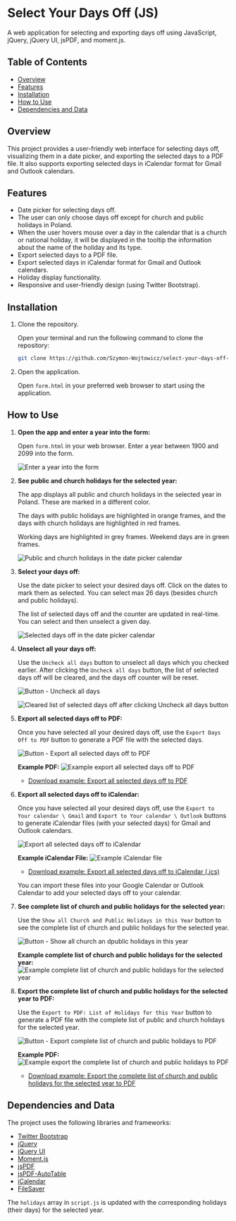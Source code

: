 # Select Your Days Off (JS) 

A web application for selecting and exporting days off using JavaScript, jQuery, jQuery UI, jsPDF, and moment.js.

## Table of Contents

- [Overview](#overview)
- [Features](#features)
- [Installation](#installation)
- [How to Use](#how-to-use)
- [Dependencies and Data](#dependencies-and-data)

## Overview

This project provides a user-friendly web interface for selecting days off, visualizing them in a date picker, and exporting the selected days to a PDF file. It also supports exporting selected days in iCalendar format for Gmail and Outlook calendars.

## Features

- Date picker for selecting days off.
- The user can only choose days off except for church and public holidays in Poland.
- When the user hovers mouse over a day in the calendar that is a church or national holiday, it will be displayed in the tooltip the information about the name of the holiday and its type.
- Export selected days to a PDF file.
- Export selected days in iCalendar format for Gmail and Outlook calendars.
- Holiday display functionality.
- Responsive and user-friendly design (using Twitter Bootstrap).
   
## Installation

1. Clone the repository.

   Open your terminal and run the following command to clone the repository:

    ```bash
    git clone https://github.com/Szymon-Wojtowicz/select-your-days-off-js.git
    ```
   
2. Open the application.

   Open `form.html` in your preferred web browser to start using the application.

## How to Use

1. **Open the app and enter a year into the form:**

   Open `form.html` in your web browser. Enter a year between 1900 and 2099 into the form.
   
   ![Enter a year into the form](assets/form.png)
   
2. **See public and church holidays for the selected year:**

   The app displays all public and church holidays in the selected year in Poland. These are marked in a different color. 
   
   The days with public holidays are highlighted in orange frames, and the days with church holidays are highlighted in red frames. 
   
   Working days are highlighted in grey frames. Weekend days are in green frames. 

   ![Public and church holidays in the date picker calendar](assets/public-and-church-holidays-in-the-date-picker.png)

3. **Select your days off:**

   Use the date picker to select your desired days off. Click on the dates to mark them as selected. You can select max 26 days (besides church and public holidays).
   
   The list of selected days off and the counter are updated in real-time. You can select and then unselect a given day.
   
   ![Selected days off in the date picker calendar](assets/selected-days-off-in-the-date-picker.png)

4. **Unselect all your days off:**

   Use the `Uncheck all days` button to unselect all days which you checked earlier. After clicking the `Uncheck all days` button, the list of selected days off will be cleared, and the days off counter will be reset.
   
   ![Button - Uncheck all days](assets/button-uncheck-all-days.png)
    
   ![Cleared list of selected days off after clicking Uncheck all days button](assets/cleared-list-of-selected-days-off-after-clicking-uncheck-all-days-button.png)

5. **Export all selected days off to PDF:**

   Once you have selected all your desired days off, use the `Export Days Off to PDF` button to generate a PDF file with the selected days.

   ![Button - Export all selected days off to PDF](assets/button-export-days-off-to-pdf.png)

   **Example PDF:**
   ![Example export all selected days off to PDF](assets/example-export-days-off-to-pdf.png)
   - [Download example: Export all selected days off to PDF](assets/your_days_off_in_2024-saved_28-06-2024_13_55_33.pdf)

6. **Export all selected days off to iCalendar:**

   Once you have selected all your desired days off, use the `Export to Your calendar \ Gmail` and `Export to Your calendar \ Outlook` buttons to generate iCalendar files (with your selected days) for Gmail and Outlook calendars.
   
   ![Export all selected days off to iCalendar](assets/button-export-days-off-to-icalendar.png)

   **Example iCalendar File:**
   ![Example iCalendar file](assets/example-icalendar.png)
   - [Download example: Export all selected days off to iCalendar (.ics)](assets/gmail-your_days_off_in_2024-saved_28-06-2024_16_07_55.ics)

   You can import these files into your Google Calendar or Outlook Calendar to add your selected days off to your calendar.
   
7. **See complete list of church and public holidays for the selected year:**

   Use the `Show all Church and Public Holidays in this Year` button to see the complete list of church and public holidays for the selected year.
   
   ![Button - Show all church an dpublic holidays in this year](assets/button-show-all-church-and-public-holidays-in-this-year.png)
   
   **Example complete list of church and public holidays for the selected year:**
   ![Example complete list of church and public holidays for the selected year](assets/complete-list-of-church-and-public-holidays.png)

8. **Export the complete list of church and public holidays for the selected year to PDF:**

   Use the `Export to PDF: List of Holidays for this Year` button to generate a PDF file with the complete list of public and church holidays for the selected year.

   ![Button - Export complete list of church and public holidays to PDF](assets/button-export-complete-list-of-holidays-to-pdf.png)

   **Example PDF:**
   ![Example export the complete list of church and public holidays to PDF](assets/example-export-complete-list-of-holidays-to-pdf.png)
   - [Download example: Export the complete list of church and public holidays for the selected year to PDF](assets/all_holidays_in_2024-saved_28-06-2024_16_47_57.pdf)
      
## Dependencies and Data

The project uses the following libraries and frameworks:
- [Twitter Bootstrap](https://getbootstrap.com/)
- [jQuery](https://jquery.com/)
- [jQuery UI](https://jqueryui.com/)
- [Moment.js](https://cdnjs.com/libraries/moment.js/2.29.1)
- [jsPDF](https://cdnjs.com/libraries/jspdf)
- [jsPDF-AutoTable](https://github.com/simonbengtsson/jsPDF-AutoTable)
- [iCalendar](https://github.com/nwcell/ics.js/)
- [FileSaver](https://cdnjs.com/libraries/FileSaver.js)

The `holidays` array in `script.js` is updated with the corresponding holidays (their days) for the selected year.
